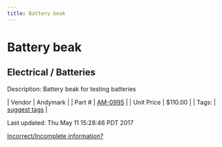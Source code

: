 ```yaml
---
title: Battery beak
---
```


# Battery beak
## Electrical / Batteries
Description: 	Battery beak for testing batteries 

| Vendor | Andymark | 
| Part # | [AM-0995](http://www.andymark.com/product-p/am-0995.htm) | 
| Unit Price | $110.00 | 
| Tags: | [suggest tags](https://docs.google.com/forms/d/e/1FAIpQLSeWyY8v3RgOty-MyWmh9U0iivNYN_molChYyS-0U-o-kOAv_g/viewform) | 

Last updated: Thu May 11 15:28:46 PDT 2017

 [Incorrect/Incomplete information?](https://docs.google.com/forms/d/e/1FAIpQLSeWyY8v3RgOty-MyWmh9U0iivNYN_molChYyS-0U-o-kOAv_g/viewform)